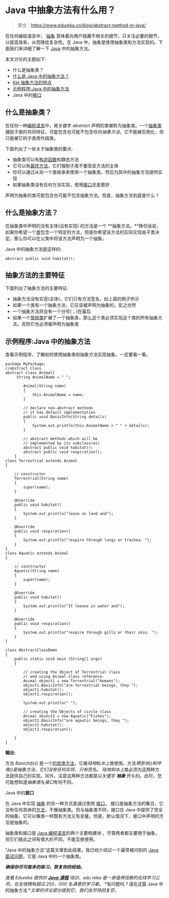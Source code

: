 # Java 中抽象方法有什么用？

> 原文：<https://www.edureka.co/blog/abstract-method-in-java/>

在任何编程语言中， [抽象](https://www.edureka.co/blog/java-abstraction/) 意味着向用户隐藏不相关的细节，只关注必要的细节，以提高效率，从而降低复杂性。在 Java 中，抽象是使用抽象类和方法实现的。下面我们来详细了解一下 [Java](https://www.edureka.co/blog/java-tutorial/) 中的抽象方法。

本文讨论的主题如下:

*   什么是抽象类？
*   [什么是 Java 中的抽象方法？](#abstract-method)
*   [Ket 抽象方法的特点](#features)
*   [示例程序:Java 中的抽象方法](#example)
*   Java 中的[接口](#interface)

## 什么是抽象类？

在任何一种[编程语言](https://www.edureka.co/blog/top-10-programming-languages/)中，用关键字 *abstract* 声明的类被称为抽象类。一个[抽象类](https://www.edureka.co/blog/difference-between-abstract-class-and-interface#abstract-class)捕捉子类的共同特征，可能包含也可能不包含任何*抽象方法*。它不能被实例化，但只能被它的子类用作超类。

下面列出了一些关于抽象类的要点:

*   抽象类可以有[构造函数](https://www.edureka.co/blog/constructor-in-java/)和静态方法
*   它可以有[最终方法](https://www.edureka.co/blog/final-finally-and-finalize-in-java/#finalmethod)，它们强制子类不要改变方法的主体
*   你可以通过从另一个类继承来使用一个抽象类，然后为其中的抽象方法提供实现
*   如果抽象类没有任何方法实现，使用[接口](https://www.edureka.co/blog/java-interface/)总是更好

声明为抽象的类可能包含也可能不包含抽象方法。但是，抽象方法到底是什么？

## **什么是抽象方法？**

在抽象类中声明的没有主体(没有实现) 的方法是一个 **抽象方法。**换句话说，如果你希望一个[类](https://www.edureka.co/blog/java-objects-and-classes/#javaclass)包含一个特定的方法，但是你希望该方法的实际实现由子类决定，那么你可以在父类中将该方法声明为一个抽象。

Java 中的抽象方法是这样的:

```
abstract public void habitat(); 
```

## **抽象方法的主要特征**

下面列出了抽象方法的主要特征:

*   抽象方法没有实现(主体)，它们只有方法签名，如上面的例子所示
*   如果一个类有一个抽象方法，它应该被声明为抽象的，反之亦然
*   一个抽象方法将会有一个分号(；)在最后
*   如果一个[常规类](https://www.edureka.co/blog/java-objects-and-classes/#classtypes)扩展了一个抽象类，那么这个类必须实现这个类的所有抽象方法，否则它也必须被声明为抽象类

## **示例程序:Java 中的抽象方法**

查看示例程序，了解如何使用抽象类和抽象方法实现抽象。一定要看一看。

```
package MyPackage;
//abstract class
abstract class Animal{
	 String AnimalName = " "; 

	    Animal(String name) 
	    { 
	        this.AnimalName = name; 
	    } 

	    // declare non-abstract methods 
	    // it has default implementation 
	    public void BasicInfo(String details) 
	    { 
	        System.out.println(this.AnimalName + " " + details); 
	    } 

	    // abstract methods which will be 
	    // implemented by its subclass(es) 
	    abstract public void habitat(); 
	    abstract public void respiration(); 
	} 
class Terrestrial extends Animal 
{ 

    // constructor 
    Terrestrial(String name) 
    { 
        super(name);
    } 

    @Override
    public void habitat()  
    { 
        System.out.println("leave on land and");  
    } 

    @Override
    public void respiration()  
    { 
    	System.out.println("respire through lungs or trachea. ");  
    }
}
class Aquatic extends Animal 
{ 

    // constructor 
    Aquatic(String name) 
    { 
        super(name);
    } 

    @Override
    public void habitat()  
    { 
        System.out.println("It leaves in water and");  
    } 

    @Override
    public void respiration()  
    { 
    	System.out.println("respire through gills or their skin. ");  
    }
}

class AbstractClassDemo
{ 
    public static void main (String[] args)  
    { 

        // creating the Object of Terrestrial class 
        // and using Animal class reference. 
        Animal object1 = new Terrestrial("Humans"); 
        object1.BasicInfo("are terrestrial beings, they "); 
        object1.habitat(); 
        object1.respiration(); 

        System.out.println(" "); 

        // creating the Objects of circle class 
        Animal object2 = new Aquatic("Fishes"); 
        object2.BasicInfo("are aqautic beings, they "); 
        object2.habitat(); 
        object2.respiration(); 

    } 
} 

```

**输出:**

方法 *BasicInfo()* 是一个[的具体方法](https://www.edureka.co/blog/java-methods/#Different_types_of_methods_in_Java)，它被*陆地*和*水上*类使用。方法*栖息地()*和*呼吸()*是抽象方法，它们没有任何实现，只有签名。 *陆地*和*水上*类必须为这两种方法提供自己的实现。另外，注意这两种方法都是以关键字 ***抽象*** 开头的。此时，您可能想知道*抽象类*与*接口*有何不同。

Java 中的**接口**

在 Java 中实现  [抽象](https://www.edureka.co/blog/java-abstraction/#What-is-Java-Abstraction) 的另一种方式是通过使用  [接口](https://www.edureka.co/blog/java-abstraction/#Interface)。  接口是抽象方法的集合，它没有任何具体的[方法](https://www.edureka.co/blog/java-methods/)，不像抽象类。但与抽象类不同，接口在 Java 中提供了完全的抽象。它可以像类一样既有方法又有变量。但是，默认情况下，接口中声明的方法是抽象的。

抽象类和接口是 [Java 编程语言](https://www.edureka.co/blog/java-tutorial/)的两个主要构建块 。尽管两者都主要用于抽象，但它们彼此之间有很大的不同，不能互换使用。

“Java 中的抽象方法”这篇文章到此结束。我已经介绍过一个最常被问到的 [Java 面试问题](https://www.edureka.co/blog/interview-questions/java-interview-questions/)，它是 Java 中的一个抽象类。

***确保你尽可能多的练习，恢复你的经验。***

*查看 Edureka 提供的 [**Java 课程**](https://www.edureka.co/java-j2ee-training-course) 培训，edu reka 是一家值得信赖的在线学习公司，在全球拥有超过 250，000 名满意的学习者。* *有问题吗？请在这篇 Java 中的抽象方法’**文章的评论部分提到它，我们会尽快回复您。*